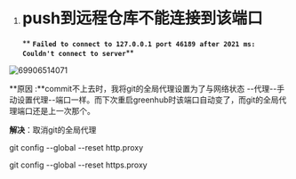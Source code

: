 1. # **push到远程仓库不能连接到该端口**

   ** **`Failed to connect to 127.0.0.1 port 46189 after 2021 ms: Couldn't connect to server`****



![69906514071](C:\Users\19125\AppData\Local\Temp\1699065140717.png)



**原因 :**commit不上去时，我将git的全局代理设置为了与网络状态 --代理--手动设置代理--端口一样。而下次重启greenhub时该端口自动变了，而git的全局代理端口还是上一次那个。



**解决**：取消git的全局代理

git config --global --reset http.proxy

git config --global --reset https.proxy